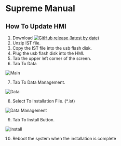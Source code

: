 # Supreme Manual

## How To Update HMI
 1. Download [![GitHub release (latest by date)](https://img.shields.io/github/v/release/KubanCoffeeRoasters/SupremeManual)](https://github.com/KubanCoffeeRoasters/SupremeManual/releases/latest)
 2. Unzip IST file.
 3. Copy the IST file into the usb flash disk.
 4. Plug the usb flash disk into the HMI.
 5. Tab the upper left corner of the screen.
 6. Tab To Data
 

 ![Main](https://github.com/KubanCoffeeRoasters/SupremeManual/assets/134377245/a7a25ad6-1e40-47f1-be4d-add417dc1cfd)



 7. Tab To Data Management.
 
 
![Data](https://github.com/KubanCoffeeRoasters/SupremeManual/assets/134377245/eec86d21-a544-4385-b42d-1a344b9d7b34)



 8. Select To Installation File. (*.ist)
 
 
![Data Management](https://github.com/KubanCoffeeRoasters/SupremeManual/assets/134377245/1127cccd-b07a-432d-8c49-7e8de6a03514)



 9. Tab To Install Button.


![Install](https://github.com/KubanCoffeeRoasters/SupremeManual/assets/134377245/2338ba58-e1be-4548-9bce-6d9ffbf12ec6)


 10. Reboot the system when the installation is complete

